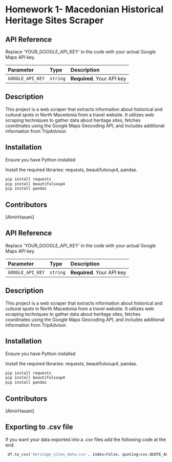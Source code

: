 # Homework 1- Macedonian Historical Heritage Sites Scraper

## API Reference
Replace 'YOUR_GOOGLE_API_KEY' in the code with your actual Google Maps API key.

| Parameter | Type     | Description                |
| :-------- | :------- | :------------------------- |
| `GOOGLE_API_KEY` | `string` | **Required**. Your API key |




## Description
This project is a web scraper that extracts information about historical and cultural spots in North Macedonia from a travel website. It utilizes web scraping techniques to gather data about heritage sites, fetches coordinates using the Google Maps Geocoding API, and includes additional information from TripAdvisor.
## Installation

Ensure you have Python installed

Install the required libraries: requests, beautifulsoup4, pandas.

```bash
pip install requests
pip install beautifulsoup4
pip install pandas
```

    

## Contributors
[AlmirHasani]



## API Reference
Replace 'YOUR_GOOGLE_API_KEY' in the code with your actual Google Maps API key.

| Parameter | Type     | Description                |
| :-------- | :------- | :------------------------- |
| `GOOGLE_API_KEY` | `string` | **Required**. Your API key |




## Description
This project is a web scraper that extracts information about historical and cultural spots in North Macedonia from a travel website. It utilizes web scraping techniques to gather data about heritage sites, fetches coordinates using the Google Maps Geocoding API, and includes additional information from TripAdvisor.
## Installation

Ensure you have Python installed

Install the required libraries: requests, beautifulsoup4, pandas.

```bash
pip install requests
pip install beautifulsoup4
pip install pandas
```
    

## Contributors
[AlmirHasani]


## Exporting to .csv file
If you want your data exported into a .csv files add the following code at the end. 
```python
 df.to_csv('heritage_sites_data.csv', index=False, quoting=csv.QUOTE_ALL)
```

